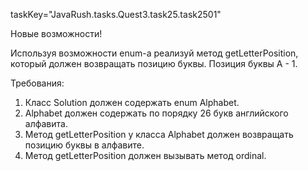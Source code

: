 taskKey="JavaRush.tasks.Quest3.task25.task2501"

Новые возможности!

Используя возможности enum-а реализуй метод getLetterPosition, который должен возвращать позицию буквы. Позиция буквы A - 1.


Требования:
1.	Класс Solution должен содержать enum Alphabet.
2.	Alphabet должен содержать по порядку 26 букв английского алфавита.
3.	Метод getLetterPosition у класса Alphabet должен возвращать позицию буквы в алфавите.
4.	Метод getLetterPosition должен вызывать метод ordinal.


